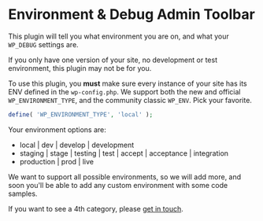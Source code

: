 # Environment & Debug Admin Toolbar

This plugin will tell you what environment you are on, and what your `WP_DEBUG` settings are.

If you only have one version of your site, no development or test environment, this plugin may not be for you.

To use this plugin, you **must** make sure every instance of your site has its ENV defined in the `wp-config.php`. We support both the new and official `WP_ENVIRONMENT_TYPE`, and the community classic `WP_ENV`. Pick your favorite.

```php
define( 'WP_ENVIRONMENT_TYPE', 'local' );
```

Your environment options are:
* local | dev | develop | development
* staging | stage | testing | test | accept | acceptance | integration
* production | prod | live

We want to support all possible environments, so we will add more, and soon you'll be able to add any custom environment with some code samples.

If you want to see a 4th category, please [get in touch](https://github.com/Brugman/environment-debug-admin-toolbar/issues).

